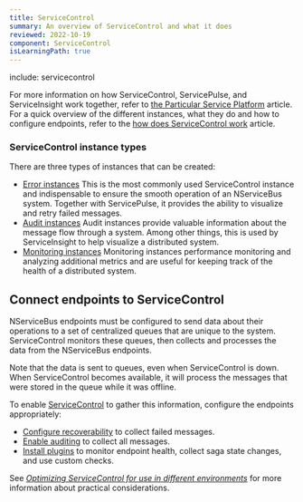 ```yaml
---
title: ServiceControl
summary: An overview of ServiceControl and what it does
reviewed: 2022-10-19
component: ServiceControl
isLearningPath: true
---
```


include: servicecontrol

For more information on how ServiceControl, ServicePulse, and ServiceInsight work together, refer to [the Particular Service Platform](/platform/) article. For a quick overview of the different instances, what they do and how to configure endpoints, refer to the [how does ServiceControl work](/servicecontrol/how.md) article.

### ServiceControl instance types

There are three types of instances that can be created:

- [Error instances](/servicecontrol/servicecontrol-instances/)
  This is the most commonly used ServiceControl instance and indispensable to ensure the smooth operation of an NServiceBus system. Together with ServicePulse, it provides the ability to visualize and retry failed messages.
- [Audit instances](/servicecontrol/audit-instances/)
  Audit instances provide valuable information about the message flow through a system. Among other things, this is used by ServiceInsight to help visualize a distributed system.
- [Monitoring instances](/servicecontrol/monitoring-instances/)
  Monitoring instances performance monitoring and analyzing additional metrics and are useful for keeping track of the health of a distributed system.

## Connect endpoints to ServiceControl

NServiceBus endpoints must be configured to send data about their operations to a set of centralized queues that are unique to the system. ServiceControl monitors these queues, then collects and processes the data from the NServiceBus endpoints.

Note that the data is sent to queues, even when ServiceControl is down. When ServiceControl becomes available, it will process the messages that were stored in the queue while it was offline.

To enable [ServiceControl](/servicecontrol) to gather this information, configure the endpoints appropriately:

- [Configure recoverability](/nservicebus/recoverability) to collect failed messages.
- [Enable auditing](/nservicebus/operations/auditing.md) to collect all messages.
- [Install plugins](/servicecontrol/plugins/) to monitor endpoint health, collect saga state changes, and use custom checks.

See [_Optimizing ServiceControl for use in different environments_](/servicecontrol/servicecontrol-in-practice.md) for more information about practical considerations.
